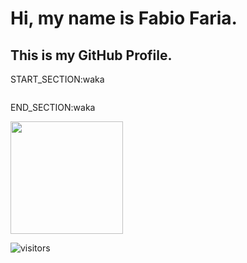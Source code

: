 # Hi, my name is Fabio Faria.
## This is my GitHub Profile.

START_SECTION:waka
```text

```
END_SECTION:waka

<img height="180em" src="https://github-readme-stats.vercel.app/api?username=fabiofa87&show_icons=true&hide_border=true&&count_private=true&include_all_commits=true" />

![visitors](https://visitor-badge.glitch.me/badge?page_id=fabiofa87.id)

